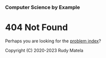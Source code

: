 ### Computer Science by Example

# 404 Not Found

Perhaps you are looking for the [problem index](/)?


Copyright (C) 2020-2023  Rudy Matela
